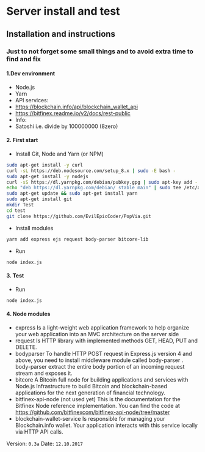 # Server install and test
## Installation and instructions
### Just to not forget some small things and to avoid extra time to find and fix

#### 1.Dev environment
 * Node.js
 * Yarn
 * API services:
  * https://blockchain.info/api/blockchain_wallet_api
  * https://bitfinex.readme.io/v2/docs/rest-public
 * Info:
  * Satoshi i.e. divide by 100000000 (8zero)
#### 2. First start
  * Install Git, Node and Yarn (or NPM)
  ```bash
  sudo apt-get install -y curl
  curl -sL https://deb.nodesource.com/setup_8.x | sudo -E bash -
  sudo apt-get install -y nodejs
  curl -sS https://dl.yarnpkg.com/debian/pubkey.gpg | sudo apt-key add -
  echo "deb https://dl.yarnpkg.com/debian/ stable main" | sudo tee /etc/apt/sources.list.d/yarn.list
  sudo apt-get update && sudo apt-get install yarn
  sudo apt-get install git
  mkdir Test
  cd test
  git clone https://github.com/EvilEpicCoder/PopVia.git
  ```
  * Install modules
  ```bash
  yarn add express ejs request body-parser bitcore-lib
  ```
  * Run
  ```
  node index.js
  ```
#### 3. Test
  * Run
  ```
  node index.js
  ```
#### 4. Node modules
 * express
 Is a light-weight web application framework to help organize your web application into an MVC architecture on the server side
 * request
 Is HTTP library with implemented methods GET, HEAD, PUT and DELETE.
 * bodyparser
 To handle HTTP POST request in Express.js version 4 and above, you need to install middleware module called body-parser . body-parser extract the entire body portion of an incoming request stream and exposes it.
 * bitcore
 A Bitcoin full node for building applications and services with Node.js
 Infrastructure to build Bitcoin and blockchain-based applications for the next generation of financial technology.
 * bitfinex-api-node (not used yet)
 This is the documentation for the Bitfinex Node reference implementation. You can find the code at https://github.com/bitfinexcom/bitfinex-api-node/tree/master
 * blockchain-wallet-service
  Is responsible for managing your Blockchain.info wallet. Your application interacts with this service locally via HTTP API calls.

  Version: `0.3a`
  Date: `12.10.2017`
